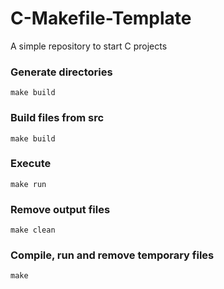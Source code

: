 # C-Makefile-Template
A simple repository to start C projects

### Generate directories
```shell
make build
```

### Build files from src
```shell
make build
```

### Execute
```shell
make run
```

### Remove output files
```shell
make clean
```

### Compile, run and remove temporary files
```shell
make
```
